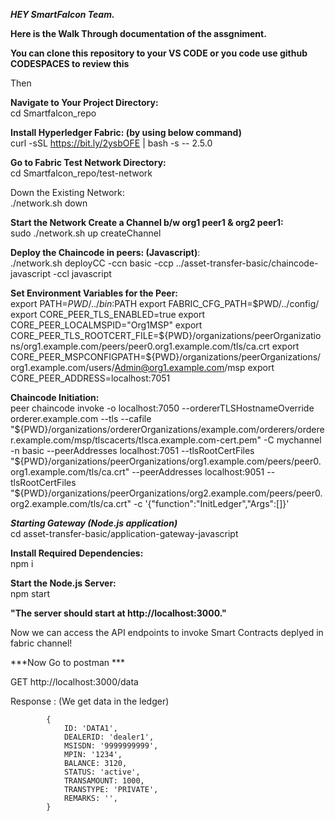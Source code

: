 ***HEY SmartFalcon Team.***

**Here is the Walk Through documentation of the assgniment.**

**You can clone this repository to your VS CODE or you code use github CODESPACES to review this**

Then

**Navigate to Your Project Directory:** <br>
cd Smartfalcon_repo 

**Install Hyperledger Fabric: (by using below command)** <br>
curl -sSL https://bit.ly/2ysbOFE | bash -s -- 2.5.0

**Go to Fabric Test Network Directory:**<br>
cd Smartfalcon_repo/test-network

Down the Existing Network: <br>
./network.sh down

**Start the Network Create a Channel b/w org1 peer1 & org2 peer1:** <br>
sudo ./network.sh up createChannel

**Deploy the Chaincode in peers: (Javascript)**: <br>
./network.sh deployCC -ccn basic -ccp ../asset-transfer-basic/chaincode-javascript -ccl javascript

**Set Environment Variables for the Peer:** <br>
export PATH=${PWD}/../bin:$PATH export FABRIC_CFG_PATH=$PWD/../config/ export CORE_PEER_TLS_ENABLED=true export CORE_PEER_LOCALMSPID="Org1MSP" export CORE_PEER_TLS_ROOTCERT_FILE=${PWD}/organizations/peerOrganizations/org1.example.com/peers/peer0.org1.example.com/tls/ca.crt export CORE_PEER_MSPCONFIGPATH=${PWD}/organizations/peerOrganizations/org1.example.com/users/Admin@org1.example.com/msp export CORE_PEER_ADDRESS=localhost:7051

**Chaincode Initiation:** <br>
peer chaincode invoke -o localhost:7050 --ordererTLSHostnameOverride orderer.example.com --tls --cafile "${PWD}/organizations/ordererOrganizations/example.com/orderers/orderer.example.com/msp/tlscacerts/tlsca.example.com-cert.pem" -C mychannel -n basic --peerAddresses localhost:7051 --tlsRootCertFiles "${PWD}/organizations/peerOrganizations/org1.example.com/peers/peer0.org1.example.com/tls/ca.crt" --peerAddresses localhost:9051 --tlsRootCertFiles "${PWD}/organizations/peerOrganizations/org2.example.com/peers/peer0.org2.example.com/tls/ca.crt" -c '{"function":"InitLedger","Args":[]}'


***Starting Gateway (Node.js application)*** <br>
cd asset-transfer-basic/application-gateway-javascript

**Install Required Dependencies:** <br>
npm i

**Start the Node.js Server:** <br>
npm start

**"The server should start at http://localhost:3000."**

Now we can access the API endpoints to invoke Smart Contracts deplyed in fabric channel!

***Now Go to postman *** <br>

GET http://localhost:3000/data


Response : (We get data in the ledger)

            {
                ID: 'DATA1',
                DEALERID: 'dealer1',
                MSISDN: '9999999999',
                MPIN: '1234',
                BALANCE: 3120,
                STATUS: 'active',
                TRANSAMOUNT: 1000,
                TRANSTYPE: 'PRIVATE',
                REMARKS: '',
            }